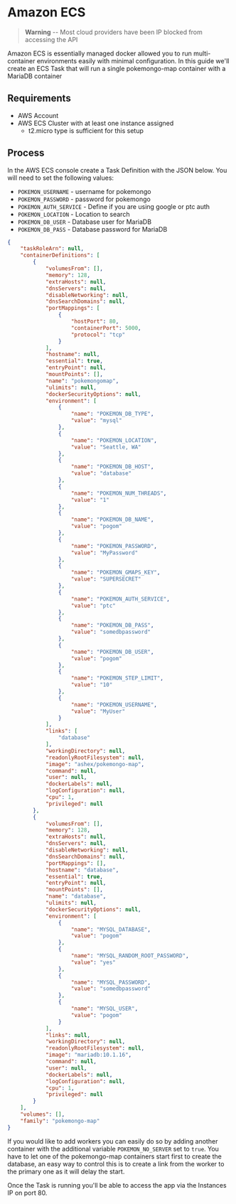 # Amazon ECS

> **Warning** -- Most cloud providers have been IP blocked from accessing the API

Amazon ECS is essentially managed docker allowed you to run multi-container environments easily with minimal configuration. In this guide we'll create an ECS Task that will run a single pokemongo-map container with a MariaDB container

## Requirements

* AWS Account
* AWS ECS Cluster with at least one instance assigned
    * t2.micro type is sufficient for this setup

## Process

In the AWS ECS console create a Task Definition with the JSON below. You will need to set the following values:

* `POKEMON_USERNAME` - username for pokemongo
* `POKEMON_PASSWORD` - password for pokemongo
* `POKEMON_AUTH_SERVICE` - Define if you are using google or ptc auth
* `POKEMON_LOCATION` - Location to search
* `POKEMON_DB_USER` - Database user for MariaDB
* `POKEMON_DB_PASS` - Database password for MariaDB

```json
{
    "taskRoleArn": null,
    "containerDefinitions": [
        {
            "volumesFrom": [],
            "memory": 128,
            "extraHosts": null,
            "dnsServers": null,
            "disableNetworking": null,
            "dnsSearchDomains": null,
            "portMappings": [
                {
                    "hostPort": 80,
                    "containerPort": 5000,
                    "protocol": "tcp"
                }
            ],
            "hostname": null,
            "essential": true,
            "entryPoint": null,
            "mountPoints": [],
            "name": "pokemongomap",
            "ulimits": null,
            "dockerSecurityOptions": null,
            "environment": [
                {
                    "name": "POKEMON_DB_TYPE",
                    "value": "mysql"
                },
                {
                    "name": "POKEMON_LOCATION",
                    "value": "Seattle, WA"
                },
                {
                    "name": "POKEMON_DB_HOST",
                    "value": "database"
                },
                {
                    "name": "POKEMON_NUM_THREADS",
                    "value": "1"
                },
                {
                    "name": "POKEMON_DB_NAME",
                    "value": "pogom"
                },
                {
                    "name": "POKEMON_PASSWORD",
                    "value": "MyPassword"
                },
                {
                    "name": "POKEMON_GMAPS_KEY",
                    "value": "SUPERSECRET"
                },
                {
                    "name": "POKEMON_AUTH_SERVICE",
                    "value": "ptc"
                },
                {
                    "name": "POKEMON_DB_PASS",
                    "value": "somedbpassword"
                },
                {
                    "name": "POKEMON_DB_USER",
                    "value": "pogom"
                },
                {
                    "name": "POKEMON_STEP_LIMIT",
                    "value": "10"
                },
                {
                    "name": "POKEMON_USERNAME",
                    "value": "MyUser"
                }
            ],
            "links": [
                "database"
            ],
            "workingDirectory": null,
            "readonlyRootFilesystem": null,
            "image": "ashex/pokemongo-map",
            "command": null,
            "user": null,
            "dockerLabels": null,
            "logConfiguration": null,
            "cpu": 1,
            "privileged": null
        },
        {
            "volumesFrom": [],
            "memory": 128,
            "extraHosts": null,
            "dnsServers": null,
            "disableNetworking": null,
            "dnsSearchDomains": null,
            "portMappings": [],
            "hostname": "database",
            "essential": true,
            "entryPoint": null,
            "mountPoints": [],
            "name": "database",
            "ulimits": null,
            "dockerSecurityOptions": null,
            "environment": [
                {
                    "name": "MYSQL_DATABASE",
                    "value": "pogom"
                },
                {
                    "name": "MYSQL_RANDOM_ROOT_PASSWORD",
                    "value": "yes"
                },
                {
                    "name": "MYSQL_PASSWORD",
                    "value": "somedbpassword"
                },
                {
                    "name": "MYSQL_USER",
                    "value": "pogom"
                }
            ],
            "links": null,
            "workingDirectory": null,
            "readonlyRootFilesystem": null,
            "image": "mariadb:10.1.16",
            "command": null,
            "user": null,
            "dockerLabels": null,
            "logConfiguration": null,
            "cpu": 1,
            "privileged": null
        }
    ],
    "volumes": [],
    "family": "pokemongo-map"
}
```


If you would like to add workers you can easily do so by adding another container with the additional variable `POKEMON_NO_SERVER` set to `true`. You have to let one of the pokemongo-map containers start first to create the database, an easy way to control this is to create a link from the worker to the primary one as it will delay the start.

Once the Task is running you'll be able to access the app via the Instances IP on port 80.
